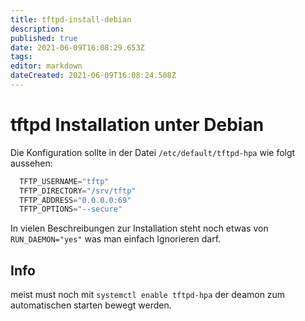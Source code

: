 ```yaml
---
title: tftpd-install-debian
description: 
published: true
date: 2021-06-09T16:08:29.653Z
tags: 
editor: markdown
dateCreated: 2021-06-09T16:08:24.508Z
---
```



# tftpd Installation unter Debian

Die Konfiguration sollte  in der Datei `/etc/default/tftpd-hpa` wie folgt aussehen:

```s
  TFTP_USERNAME="tftp"
  TFTP_DIRECTORY="/srv/tftp"
  TFTP_ADDRESS="0.0.0.0:69"
  TFTP_OPTIONS="--secure"

```

In vielen Beschreibungen zur Installation steht noch etwas von `RUN_DAEMON="yes"` was man einfach Ignorieren darf.

## Info

meist must noch mit
`systemctl enable tftpd-hpa`
der deamon zum automatischen starten bewegt werden.